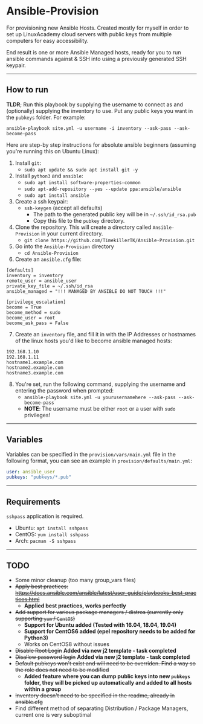 # Ansible-Provision
For provisioning new Ansible Hosts. Created mostly for myself in order to set up LinuxAcademy cloud servers with public keys from multiple computers for easy accessibility.

End result is one or more Ansible Managed hosts, ready for you to run ansible commands against & SSH into using a previously generated SSH keypair.

---
## How to run
**TLDR**; Run this playbook by supplying the username to connect as and (optionally) supplying the inventory to use. Put any public keys you want in the `pubkeys` folder. For example:
```
ansible-playbook site.yml -u username -i inventory --ask-pass --ask-become-pass
```
Here are step-by step instructions for absolute ansible beginners (assuming you're running this on Ubuntu Linux):
1. Install `git`:
   * `sudo apt update && sudo apt install git -y`
2. Install `python3` and `ansible`:
   * `sudo apt install software-properties-common`
   * `sudo apt-add-repository --yes --update ppa:ansible/ansible`
   * `sudo apt install ansible`
3. Create a ssh keypair:
   * `ssh-keygen` (accept all defaults)
     * The path to the generated public key will be in `~/.ssh/id_rsa.pub`
     * Copy this file to the `pubkey` directory.
4. Clone the repository. This will create a directory called `Ansible-Provision` in your current directory.
   * `git clone https://github.com/TimekillerTK/Ansible-Provision.git`
5. Go into the `Ansible-Provision` directory
   * `cd Ansible-Provision`
6. Create an `ansible.cfg` file:
```
[defaults]
inventory = inventory
remote_user = ansible_user
private_key_file = ~/.ssh/id_rsa
ansible_managed = "!!! MANAGED BY ANSIBLE DO NOT TOUCH !!!"

[privilege_escalation]
become = True
become_method = sudo
become_user = root
become_ask_pass = False
```
7. Create an `inventory` file, and fill it in with the IP Addresses or hostnames of the linux hosts you'd like to become ansible managed hosts:
```
192.168.1.10
192.168.1.11
hostname1.example.com
hostname2.example.com
hostname3.example.com
```
8. You're set, run the following command, supplying the username and entering the password when prompted:
   * `ansible-playbook site.yml -u yourusernamehere --ask-pass --ask-become-pass`
   * **NOTE**: The username must be either `root` or a user with `sudo` privileges!


---
## Variables
Variables can be specified in the `provision/vars/main.yml` file in the following format, you can see an example in `provision/defaults/main.yml`:
```yml
user: ansible_user
pubkeys: "pubkeys/*.pub"
```
---
## Requirements
`sshpass` application is required.
* Ubuntu: `apt install sshpass`
* CentOS: `yum install sshpass`
* Arch: `pacman -S sshpass` 
---
## TODO
* Some minor cleanup (too many group_vars files)
* ~~Apply best practices: https://docs.ansible.com/ansible/latest/user_guide/playbooks_best_practices.html~~
  * **Applied best practices, works perfectly**
* ~~Add support for various package managers / distros (currently only supporting `yum` / `CentOS`)~~
  * **Support for Ubuntu added (Tested with 16.04, 18.04, 19.04)**
  * **Support for CentOS6 added (epel repository needs to be added for Python3)**
  * Works on CentOS8 without issues
* ~~Disable Root Login~~ **Added via new j2 template - task completed**
* ~~Disallow password login~~ **Added via new j2 template - task completed**
* ~~Default pubkeys won't exist and will need to be overriden. Find a way so the role does not need to be modified~~
  * **Added feature where you can dump public keys into new `pubkeys` folder, they will be picked up automatically and added to all hosts within a group**
* ~~Inventory doesn't need to be specified in the readme, already in ansible.cfg~~
* Find different method of separating Distribution / Package Managers, current one is very suboptimal